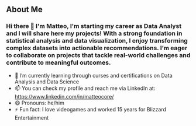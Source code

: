 ## About Me
### Hi there 👋 I'm Matteo, I'm starting my career as Data Analyst and I will share here my projects! With a strong foundation in statistical analysis and data visualization, I enjoy transforming complex datasets into actionable recommendations. I’m eager to collaborate on projects that tackle real-world challenges and contribute to meaningful outcomes.

- 🌱 I’m currently learning through curses and certifications on Data Analysis and Data Science
- 📫 You can check my profile and reach me via LinkedIn at: https://www.linkedin.com/in/matteocore/
- 😄 Pronouns: he/him
- ⚡ Fun fact: I love videogames and worked 15 years for Blizzard Entertainment
<!--
**MatData79/MatData79** is a ✨ _special_ ✨ repository because its `README.md` (this file) appears on your GitHub profile.

Here are some ideas to get you started:

- 🔭 I’m currently working on ...
- 🌱 I’m currently learning ...
- 👯 I’m looking to collaborate on ...
- 🤔 I’m looking for help with ...
- 💬 Ask me about ...
- 📫 How to reach me: ...
- 😄 Pronouns: ...
- ⚡ Fun fact: ...
-->
